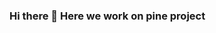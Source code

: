 ### Hi there 👋 Here we work on pine project

<!--
**karmacycle/karmacycle** is a ✨ _special_ ✨ repository because its `README.md` (this file) appears on your GitHub profile.

In here we work on special trading bot
